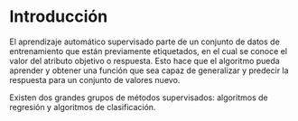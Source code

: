 # Introducción
El aprendizaje automático supervisado parte de un conjunto de datos de entrenamiento que están previamente etiquetados, en el cual se conoce el valor del atributo objetivo o respuesta. Esto hace que el algoritmo pueda aprender y obtener una función que sea capaz de generalizar y predecir la respuesta para un conjunto de valores nuevo.

Existen dos grandes grupos de métodos supervisados: algoritmos de regresión y algoritmos de clasificación.

